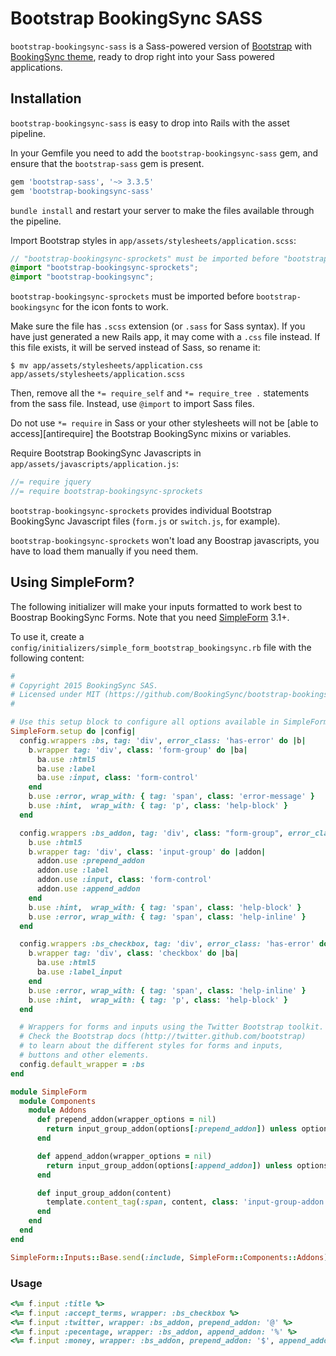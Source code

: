 # Bootstrap BookingSync SASS

`bootstrap-bookingsync-sass` is a Sass-powered version of [Bootstrap](http://github.com/twbs/bootstrap) with [BookingSync theme](http:://styleguide.bookingsync.com), ready to drop right into your Sass powered applications.

## Installation

`bootstrap-bookingsync-sass` is easy to drop into Rails with the asset pipeline.

In your Gemfile you need to add the `bootstrap-bookingsync-sass` gem, and ensure that the `bootstrap-sass` gem is present.

```ruby
gem 'bootstrap-sass', '~> 3.3.5'
gem 'bootstrap-bookingsync-sass'
```

`bundle install` and restart your server to make the files available through the pipeline.

Import Bootstrap styles in `app/assets/stylesheets/application.scss`:

```scss
// "bootstrap-bookingsync-sprockets" must be imported before "bootstrap-bookingsync" and "bootstrap-bookingsync/variables"
@import "bootstrap-bookingsync-sprockets";
@import "bootstrap-bookingsync";
```

`bootstrap-bookingsync-sprockets` must be imported before `bootstrap-bookingsync` for the icon fonts to work.

Make sure the file has `.scss` extension (or `.sass` for Sass syntax). If you have just generated a new Rails app,
it may come with a `.css` file instead. If this file exists, it will be served instead of Sass, so rename it:

```console
$ mv app/assets/stylesheets/application.css app/assets/stylesheets/application.scss
```

Then, remove all the `*= require_self` and `*= require_tree .` statements from the sass file. Instead, use `@import` to import Sass files.

Do not use `*= require` in Sass or your other stylesheets will not be [able to access][antirequire] the Bootstrap BookingSync mixins or variables.

Require Bootstrap BookingSync Javascripts in `app/assets/javascripts/application.js`:

```js
//= require jquery
//= require bootstrap-bookingsync-sprockets
```

`bootstrap-bookingsync-sprockets` provides individual Bootstrap BookingSync Javascript files (`form.js` or `switch.js`, for example).

`bootstrap-bookingsync-sprockets` won't load any Boostrap javascripts, you have to load them manually if you need them.


## Using SimpleForm?

The following initializer will make your inputs formatted to work best to Boostrap BookingSync Forms.
Note that you need [SimpleForm](https://github.com/plataformatec/simple_form) 3.1+.

To use it, create a `config/initializers/simple_form_bootstrap_bookingsync.rb` file with the following content:

```ruby
#
# Copyright 2015 BookingSync SAS.
# Licensed under MIT (https://github.com/BookingSync/bootstrap-bookingsync-sass/blob/master/LICENSE)
#

# Use this setup block to configure all options available in SimpleForm.
SimpleForm.setup do |config|
  config.wrappers :bs, tag: 'div', error_class: 'has-error' do |b|
    b.wrapper tag: 'div', class: 'form-group' do |ba|
      ba.use :html5
      ba.use :label
      ba.use :input, class: 'form-control'
    end
    b.use :error, wrap_with: { tag: 'span', class: 'error-message' }
    b.use :hint,  wrap_with: { tag: 'p', class: 'help-block' }
  end

  config.wrappers :bs_addon, tag: 'div', class: "form-group", error_class: 'error' do |b|
    b.use :html5
    b.wrapper tag: 'div', class: 'input-group' do |addon|
      addon.use :prepend_addon
      addon.use :label
      addon.use :input, class: 'form-control'
      addon.use :append_addon
    end
    b.use :hint,  wrap_with: { tag: 'span', class: 'help-block' }
    b.use :error, wrap_with: { tag: 'span', class: 'help-inline' }
  end

  config.wrappers :bs_checkbox, tag: 'div', error_class: 'has-error' do |b|
    b.wrapper tag: 'div', class: 'checkbox' do |ba|
      ba.use :html5
      ba.use :label_input
    end
    b.use :error, wrap_with: { tag: 'span', class: 'help-inline' }
    b.use :hint,  wrap_with: { tag: 'p', class: 'help-block' }
  end

  # Wrappers for forms and inputs using the Twitter Bootstrap toolkit.
  # Check the Bootstrap docs (http://twitter.github.com/bootstrap)
  # to learn about the different styles for forms and inputs,
  # buttons and other elements.
  config.default_wrapper = :bs
end

module SimpleForm
  module Components
    module Addons
      def prepend_addon(wrapper_options = nil)
        return input_group_addon(options[:prepend_addon]) unless options[:prepend_addon].nil?
      end

      def append_addon(wrapper_options = nil)
        return input_group_addon(options[:append_addon]) unless options[:append_addon].nil?
      end

      def input_group_addon(content)
        template.content_tag(:span, content, class: 'input-group-addon')
      end
    end
  end
end

SimpleForm::Inputs::Base.send(:include, SimpleForm::Components::Addons)
```

### Usage

```ruby
<%= f.input :title %>
<%= f.input :accept_terms, wrapper: :bs_checkbox %>
<%= f.input :twitter, wrapper: :bs_addon, prepend_addon: '@' %>
<%= f.input :pecentage, wrapper: :bs_addon, append_addon: '%' %>
<%= f.input :money, wrapper: :bs_addon, prepend_addon: '$', append_addon: 'USD' %>
```
